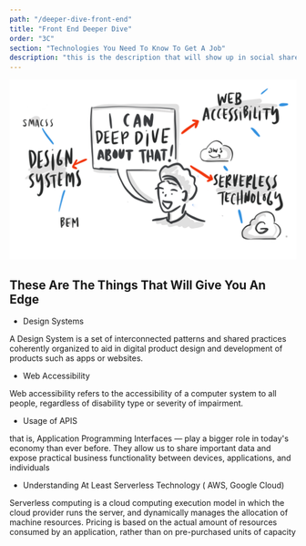 ```yaml
---
path: "/deeper-dive-front-end"
title: "Front End Deeper Dive"
order: "3C"
section: "Technologies You Need To Know To Get A Job"
description: "this is the description that will show up in social shares"
---
```




![Advanced](./images/Deep-dive.png)

## These Are The Things That Will Give You An Edge

- Design Systems

A Design System is a set of interconnected patterns and shared practices coherently organized to aid in digital product design and development of products such as apps or websites.
- Web Accessibility

Web accessibility refers to the accessibility of a computer system to all people, regardless of disability type or severity of impairment.

- Usage of APIS

 that is, Application Programming Interfaces — play a bigger role in today's economy than ever before. They allow us to share important data and expose practical business functionality between devices, applications, and individuals

- Understanding At Least Serverless Technology ( AWS, Google Cloud)

Serverless computing is a cloud computing execution model in which the cloud provider runs the server, and dynamically manages the allocation of machine resources. Pricing is based on the actual amount of resources consumed by an application, rather than on pre-purchased units of capacity


